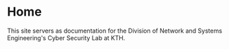 # Home

This site servers as documentation for the Division of Network and Systems Engineering's Cyber Security Lab at KTH.
